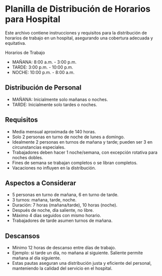 

# Planilla de Distribución de Horarios para Hospital #
Este archivo contiene instrucciones y requisitos para la distribución de horarios de trabajo en un hospital, asegurando una cobertura adecuada y equitativa.

Horarios de Trabajo
* MAÑANA: 8:00 a.m. - 3:00 p.m. 
* TARDE: 3:00 p.m. - 10:00 p.m. 
* NOCHE: 10:00 p.m. - 8:00 a.m. 

 ## Distribución de Personal ##
* MAÑANA: Inicialmente solo mañanas o noches. 
* TARDE: Inicialmente solo tardes o noches. 
## Requisitos ##
* Media mensual aproximada de 140 horas. 
* Solo 2 personas en turno de noche de lunes a domingo. 
* Idealmente 2 personas en turnos de mañana y tarde; pueden ser 3 en circunstancias especiales.
* Trabajadores deben hacer 1 noche/semana, con excepción rotativa para noches dobles.
* Fines de semana se trabajan completos o se libran completos.
* Vacaciones no influyen en la distribución.
## Aspectos a Considerar ##
* 5 personas en turno de mañana, 6 en turno de tarde.
* 3 turnos: mañana, tarde, noche.
* Duración: 7 horas (mañana/tarde), 10 horas (noche).
* Después de noche, día saliente, no libre.
* Máximo 4 días seguidos con mismo horario.
* Trabajadores de tarde asumen turnos de mañana.
## Descansos
* Mínimo 12 horas de descanso entre días de trabajo.
* Ejemplo: si tarde un día, no mañana al siguiente. Saliente permite mañana al día siguiente.
* Estas pautas aseguran una distribución justa y eficiente del personal, manteniendo la calidad del servicio en el hospital.
